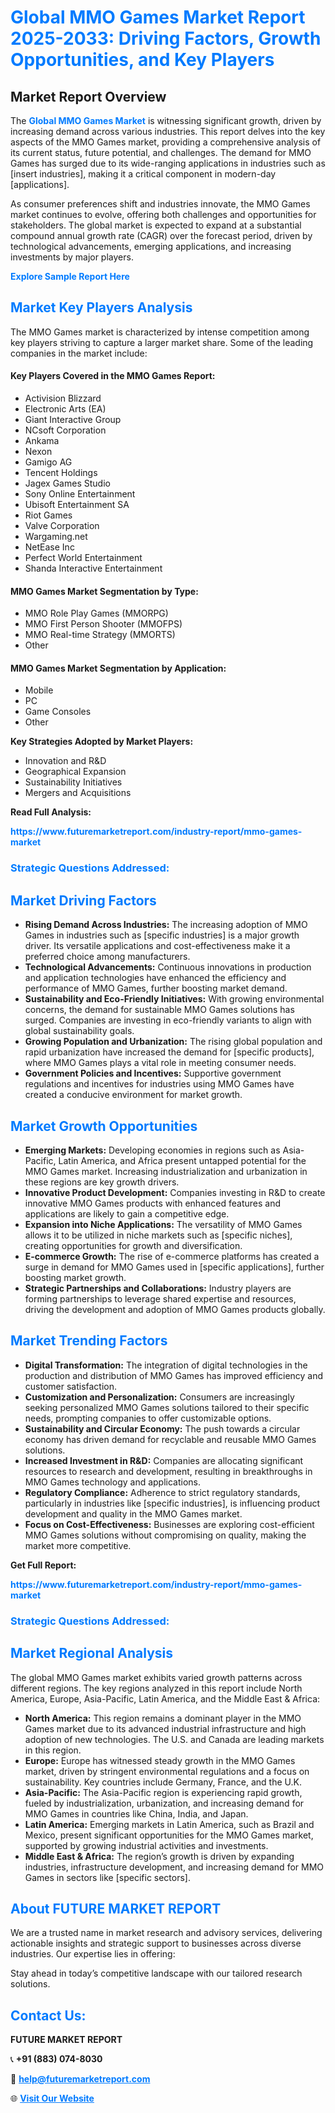 <h1 style="color: #007BFF;">Global MMO Games Market Report 2025-2033: Driving Factors, Growth Opportunities, and Key Players</h1>

<section id="overview">
<h2>Market Report Overview</h2>
<p>The <a href="https://www.futuremarketreport.com/industry-report/mmo-games-market" style="color: #007BFF; text-decoration: none;"><strong>Global MMO Games Market</strong></a> is witnessing significant growth, driven by increasing demand across various industries. This report delves into the key aspects of the MMO Games market, providing a comprehensive analysis of its current status, future potential, and challenges. The demand for MMO Games has surged due to its wide-ranging applications in industries such as [insert industries], making it a critical component in modern-day [applications].</p>
<p>As consumer preferences shift and industries innovate, the MMO Games market continues to evolve, offering both challenges and opportunities for stakeholders. The global market is expected to expand at a substantial compound annual growth rate (CAGR) over the forecast period, driven by technological advancements, emerging applications, and increasing investments by major players.</p>
</section>

<section id="overview">
<p><a href="https://www.futuremarketreport.com/request-sample/reportId=104590" style="color: #007BFF; text-decoration: none;"><strong>Explore Sample Report Here</strong></a></p>
</section>

<section id="key-players">
<h2 style="color: #007BFF;">Market Key Players Analysis</h2>
<p>The MMO Games market is characterized by intense competition among key players striving to capture a larger market share. Some of the leading companies in the market include:</p>
<h4>Key Players Covered in the MMO Games Report:</h4>
<ul><li>Activision Blizzard</li><li>Electronic Arts (EA)</li><li>Giant Interactive Group</li><li>NCsoft Corporation</li><li>Ankama</li><li>Nexon</li><li>Gamigo AG</li><li>Tencent Holdings</li><li>Jagex Games Studio</li><li>Sony Online Entertainment</li><li>Ubisoft Entertainment SA</li><li>Riot Games</li><li>Valve Corporation</li><li>Wargaming.net</li><li>NetEase Inc</li><li>Perfect World Entertainment</li><li>Shanda Interactive Entertainment</li></ul>
<h4>MMO Games Market Segmentation by Type:</h4>
<ul><li>MMO Role Play Games (MMORPG)</li><li>MMO First Person Shooter (MMOFPS)</li><li>MMO Real-time Strategy (MMORTS)</li><li>Other</li></ul>

<h4>MMO Games Market Segmentation by Application:</h4>
<ul><li>Mobile</li><li>PC</li><li>Game Consoles</li><li>Other</li></ul>
<p><strong>Key Strategies Adopted by Market Players:</strong></p>
<ul>
<li>Innovation and R&D</li>
<li>Geographical Expansion</li>
<li>Sustainability Initiatives</li>
<li>Mergers and Acquisitions</li>
</ul>
</section>

<section>
<p><strong>Read Full Analysis: </strong></p><a href="https://www.futuremarketreport.com/industry-report/mmo-games-market" style="color: #007BFF; text-decoration: none;"><strong>https://www.futuremarketreport.com/industry-report/mmo-games-market</strong></a>
<h3 style="color: #007BFF;">Strategic Questions Addressed:</h3>
</section>

<section id="driving-factors">
<h2 style="color: #007BFF;">Market Driving Factors</h2>
<ul>
<li><strong>Rising Demand Across Industries:</strong> The increasing adoption of MMO Games in industries such as [specific industries] is a major growth driver. Its versatile applications and cost-effectiveness make it a preferred choice among manufacturers.</li>
<li><strong>Technological Advancements:</strong> Continuous innovations in production and application technologies have enhanced the efficiency and performance of MMO Games, further boosting market demand.</li>
<li><strong>Sustainability and Eco-Friendly Initiatives:</strong> With growing environmental concerns, the demand for sustainable MMO Games solutions has surged. Companies are investing in eco-friendly variants to align with global sustainability goals.</li>
<li><strong>Growing Population and Urbanization:</strong> The rising global population and rapid urbanization have increased the demand for [specific products], where MMO Games plays a vital role in meeting consumer needs.</li>
<li><strong>Government Policies and Incentives:</strong> Supportive government regulations and incentives for industries using MMO Games have created a conducive environment for market growth.</li>
</ul>
</section>

<section id="growth-opportunities">
<h2 style="color: #007BFF;">Market Growth Opportunities</h2>
<ul>
<li><strong>Emerging Markets:</strong> Developing economies in regions such as Asia-Pacific, Latin America, and Africa present untapped potential for the MMO Games market. Increasing industrialization and urbanization in these regions are key growth drivers.</li>
<li><strong>Innovative Product Development:</strong> Companies investing in R&D to create innovative MMO Games products with enhanced features and applications are likely to gain a competitive edge.</li>
<li><strong>Expansion into Niche Applications:</strong> The versatility of MMO Games allows it to be utilized in niche markets such as [specific niches], creating opportunities for growth and diversification.</li>
<li><strong>E-commerce Growth:</strong> The rise of e-commerce platforms has created a surge in demand for MMO Games used in [specific applications], further boosting market growth.</li>
<li><strong>Strategic Partnerships and Collaborations:</strong> Industry players are forming partnerships to leverage shared expertise and resources, driving the development and adoption of MMO Games products globally.</li>
</ul>
</section>

<section id="trending-factors">
<h2 style="color: #007BFF;">Market Trending Factors</h2>
<ul>
<li><strong>Digital Transformation:</strong> The integration of digital technologies in the production and distribution of MMO Games has improved efficiency and customer satisfaction.</li>
<li><strong>Customization and Personalization:</strong> Consumers are increasingly seeking personalized MMO Games solutions tailored to their specific needs, prompting companies to offer customizable options.</li>
<li><strong>Sustainability and Circular Economy:</strong> The push towards a circular economy has driven demand for recyclable and reusable MMO Games solutions.</li>
<li><strong>Increased Investment in R&D:</strong> Companies are allocating significant resources to research and development, resulting in breakthroughs in MMO Games technology and applications.</li>
<li><strong>Regulatory Compliance:</strong> Adherence to strict regulatory standards, particularly in industries like [specific industries], is influencing product development and quality in the MMO Games market.</li>
<li><strong>Focus on Cost-Effectiveness:</strong> Businesses are exploring cost-efficient MMO Games solutions without compromising on quality, making the market more competitive.</li>
</ul>
</section>

<section>
<p><strong>Get Full Report: </strong></p><a href="https://www.futuremarketreport.com/industry-report/mmo-games-market" style="color: #007BFF; text-decoration: none;"><strong>https://www.futuremarketreport.com/industry-report/mmo-games-market</strong></a>
<h3 style="color: #007BFF;">Strategic Questions Addressed:</h3>
</section>


<section id="regional-analysis">
<h2 style="color: #007BFF;">Market Regional Analysis</h2>
<p>The global MMO Games market exhibits varied growth patterns across different regions. The key regions analyzed in this report include North America, Europe, Asia-Pacific, Latin America, and the Middle East & Africa:</p>
<ul>
<li><strong>North America:</strong> This region remains a dominant player in the MMO Games market due to its advanced industrial infrastructure and high adoption of new technologies. The U.S. and Canada are leading markets in this region.</li>
<li><strong>Europe:</strong> Europe has witnessed steady growth in the MMO Games market, driven by stringent environmental regulations and a focus on sustainability. Key countries include Germany, France, and the U.K.</li>
<li><strong>Asia-Pacific:</strong> The Asia-Pacific region is experiencing rapid growth, fueled by industrialization, urbanization, and increasing demand for MMO Games in countries like China, India, and Japan.</li>
<li><strong>Latin America:</strong> Emerging markets in Latin America, such as Brazil and Mexico, present significant opportunities for the MMO Games market, supported by growing industrial activities and investments.</li>
<li><strong>Middle East & Africa:</strong> The region’s growth is driven by expanding industries, infrastructure development, and increasing demand for MMO Games in sectors like [specific sectors].</li>
</ul>
</section>

<footer>
<h2 style="color: #007BFF;">About FUTURE MARKET REPORT</h2>
<p>We are a trusted name in market research and advisory services, delivering actionable insights and strategic support to businesses across diverse industries. Our expertise lies in offering:</p>

<p>Stay ahead in today’s competitive landscape with our tailored research solutions.</p>

<h2 style="color: #007BFF;">Contact Us:</h2>
<p><strong>FUTURE MARKET REPORT</strong></p>
<p>📞 <strong>+91 (883) 074-8030</strong></p>
<p>📧 <strong><a href="mailto:help@futuremarketreport.com" style="color: #007BFF;">help@futuremarketreport.com</a></strong></p>
<p>🌐 <strong><a href="https://www.futuremarketreport.com/" style="color: #007BFF;">Visit Our Website</a></strong></p>
</footer>